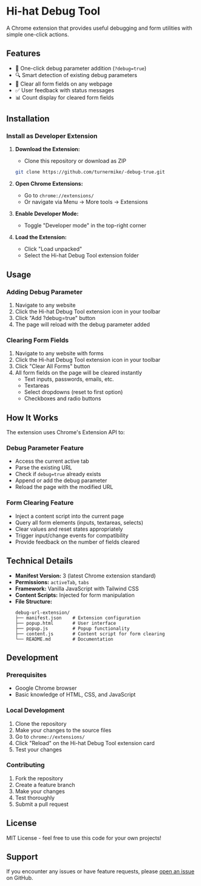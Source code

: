# Hi-hat Debug Tool

A Chrome extension that provides useful debugging and form utilities with simple one-click actions.

## Features

- 🚀 One-click debug parameter addition (`?debug=true`)
- 🔍 Smart detection of existing debug parameters
- 🧹 Clear all form fields on any webpage
- ✅ User feedback with status messages
- 📊 Count display for cleared form fields

## Installation

### Install as Developer Extension

1. **Download the Extension:**

   - Clone this repository or download as ZIP

   ```bash
   git clone https://github.com/turnermike/-debug-true.git
   ```

2. **Open Chrome Extensions:**

   - Go to `chrome://extensions/`
   - Or navigate via Menu → More tools → Extensions

3. **Enable Developer Mode:**

   - Toggle "Developer mode" in the top-right corner

4. **Load the Extension:**
   - Click "Load unpacked"
   - Select the Hi-hat Debug Tool extension folder

## Usage

### Adding Debug Parameter

1. Navigate to any website
2. Click the Hi-hat Debug Tool extension icon in your toolbar
3. Click "Add ?debug=true" button
4. The page will reload with the debug parameter added

### Clearing Form Fields

1. Navigate to any website with forms
2. Click the Hi-hat Debug Tool extension icon in your toolbar
3. Click "Clear All Forms" button
4. All form fields on the page will be cleared instantly
   - Text inputs, passwords, emails, etc.
   - Textareas
   - Select dropdowns (reset to first option)
   - Checkboxes and radio buttons

## How It Works

The extension uses Chrome's Extension API to:

### Debug Parameter Feature
- Access the current active tab
- Parse the existing URL
- Check if `debug=true` already exists
- Append or add the debug parameter
- Reload the page with the modified URL

### Form Clearing Feature
- Inject a content script into the current page
- Query all form elements (inputs, textareas, selects)
- Clear values and reset states appropriately
- Trigger input/change events for compatibility
- Provide feedback on the number of fields cleared

## Technical Details

- **Manifest Version:** 3 (latest Chrome extension standard)
- **Permissions:** `activeTab`, `tabs`
- **Framework:** Vanilla JavaScript with Tailwind CSS
- **Content Scripts:** Injected for form manipulation
- **File Structure:**
  ```
  debug-url-extension/
  ├── manifest.json    # Extension configuration
  ├── popup.html       # User interface
  ├── popup.js         # Popup functionality
  ├── content.js       # Content script for form clearing
  └── README.md        # Documentation
  ```

## Development

### Prerequisites

- Google Chrome browser
- Basic knowledge of HTML, CSS, and JavaScript

### Local Development

1. Clone the repository
2. Make your changes to the source files
3. Go to `chrome://extensions/`
4. Click "Reload" on the Hi-hat Debug Tool extension card
5. Test your changes

### Contributing

1. Fork the repository
2. Create a feature branch
3. Make your changes
4. Test thoroughly
5. Submit a pull request

## License

MIT License - feel free to use this code for your own projects!

## Support

If you encounter any issues or have feature requests, please [open an issue](https://github.com/turnermike/-debug-true/issues) on GitHub.
